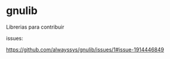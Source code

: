 # gnulib

Librerias para contribuir


issues:

https://github.com/alwayssys/gnulib/issues/1#issue-1914446849
